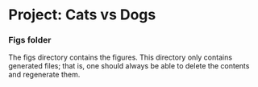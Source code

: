 # Project: Cats vs Dogs

### Figs folder

The figs directory contains the figures. This directory only contains generated files; that is, one should always be able to delete the contents and regenerate them.
